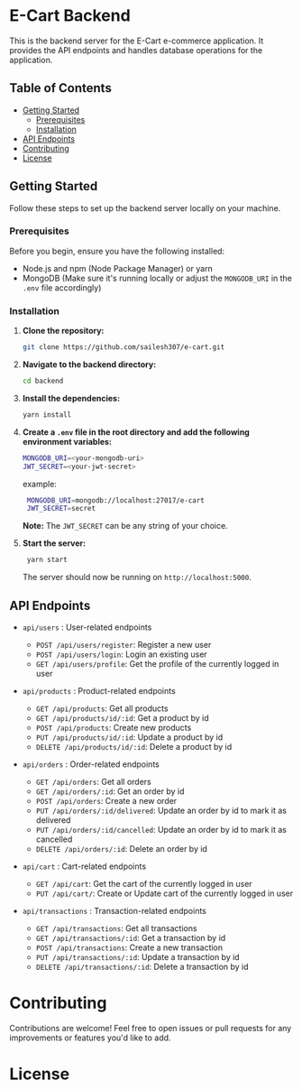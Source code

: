 # E-Cart Backend

This is the backend server for the E-Cart e-commerce application. It provides the API endpoints and handles database operations for the application.

## Table of Contents

- [Getting Started](#getting-started)
  - [Prerequisites](#prerequisites)
  - [Installation](#installation)
- [API Endpoints](#api-endpoints)
- [Contributing](#contributing)
- [License](#license)

## Getting Started

Follow these steps to set up the backend server locally on your machine.

### Prerequisites

Before you begin, ensure you have the following installed:

- Node.js and npm (Node Package Manager) or yarn
- MongoDB (Make sure it's running locally or adjust the `MONGODB_URI` in the `.env` file accordingly)

### Installation

1. **Clone the repository:**

   ```bash
   git clone https://github.com/sailesh307/e-cart.git
    ```
2. **Navigate to the backend directory:**

   ```bash
   cd backend
   ```

3. **Install the dependencies:**

   ```bash
   yarn install
   ```

4. **Create a `.env` file in the root directory and add the following environment variables:**

   ```bash
   MONGODB_URI=<your-mongodb-uri>
   JWT_SECRET=<your-jwt-secret>
   ```
   example: 
   ```bash
    MONGODB_URI=mongodb://localhost:27017/e-cart
    JWT_SECRET=secret
    ```
    **Note:** The `JWT_SECRET` can be any string of your choice.

5. **Start the server:**

   ```bash
    yarn start
    ```
    The server should now be running on `http://localhost:5000`.

## API Endpoints

- `api/users` : User-related endpoints 
    - `POST /api/users/register`: Register a new user
    - `POST /api/users/login`: Login an existing user
    - `GET /api/users/profile`: Get the profile of the currently logged in 
    user

- `api/products` : Product-related endpoints
    - `GET /api/products`: Get all products
    - `GET /api/products/id/:id`: Get a product by id
    - `POST /api/products`: Create new products
    - `PUT /api/products/id/:id`: Update a product by id
    - `DELETE /api/products/id/:id`: Delete a product by id

- `api/orders` : Order-related endpoints
    - `GET /api/orders`: Get all orders
    - `GET /api/orders/:id`: Get an order by id
    - `POST /api/orders`: Create a new order
    - `PUT /api/orders/:id/delivered`: Update an order by id to mark it as delivered
    - `PUT /api/orders/:id/cancelled`: Update an order by id to mark it as cancelled
    - `DELETE /api/orders/:id`: Delete an order by id

- `api/cart` : Cart-related endpoints
    - `GET /api/cart`: Get the cart of the currently logged in user
    - `PUT /api/cart/`: Create or Update cart of the currently logged in user

- `api/transactions` : Transaction-related endpoints
    - `GET /api/transactions`: Get all transactions
    - `GET /api/transactions/:id`: Get a transaction by id
    - `POST /api/transactions`: Create a new transaction
    - `PUT /api/transactions/:id`: Update a transaction by id
    - `DELETE /api/transactions/:id`: Delete a transaction by id


# Contributing
Contributions are welcome! Feel free to open issues or pull requests for any improvements or features you'd like to add.

# License

